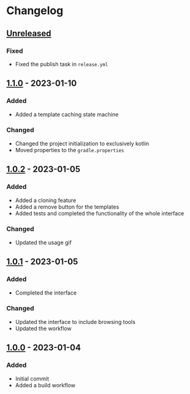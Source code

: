 # Changelog

## [Unreleased]

### Fixed
- Fixed the publish task in ```release.yml```

## [1.1.0] - 2023-01-10

### Added
- Added a template caching state machine

### Changed
- Changed the project initialization to exclusively kotlin
- Moved properties to the ```gradle.properties```

## [1.0.2] - 2023-01-05

### Added
- Added a cloning feature
- Added a remove button for the templates
- Added tests and completed the functionality of the whole interface

### Changed
- Updated the usage gif

## [1.0.1] - 2023-01-05

### Added
- Completed the interface

### Changed
- Updated the interface to include browsing tools
- Updated the workflow

## [1.0.0] - 2023-01-04

### Added
- Initial commit
- Added a build workflow

[Unreleased]: https://github.com/EricoDeMecha/Modern_Cpp_New_Project-plugin/compare/v1.1.0...HEAD
[1.1.0]: https://github.com/EricoDeMecha/Modern_Cpp_New_Project-plugin/compare/v1.0.2...v1.1.0
[1.0.2]: https://github.com/EricoDeMecha/Modern_Cpp_New_Project-plugin/compare/288e423b40d8ba3126d1c832852cd40364fa4c53...e0b4dc7bb19d5a2e2c1a48aa5a37b7ca75cea067
[1.0.1]: https://github.com/EricoDeMecha/Modern_Cpp_New_Project-plugin/compare/8dc54838e9c073ac0bc482120121c3150d5bd31a...16cf19114a96a2c7b2d3dfe14447ae45a2685aa8
[1.0.0]: https://github.com/EricoDeMecha/Modern_Cpp_New_Project-plugin/compare/69c45ec2e9fdb5ed05b1a58814b2fcd71914c754...835b960cc6d49fd9bb286ed4af8a693ecf53deaa
